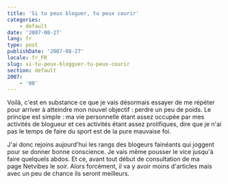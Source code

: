 ```yaml
---
title: 'Si tu peux bloguer, tu peux courir'
categories:
    - default
date: '2007-08-27'
lang: fr
type: post
publishDate: '2007-08-27'
locale: fr_FR
slug: si-tu-peux-blogguer-tu-peux-courir
section: default
2007:
    - '08'
---
```


Voilà, c'est en substance ce que je vais désormais essayer de me répéter pour arriver à atteindre mon nouvel objectif&nbsp;: perdre un peu de poids. Le principe est simple&nbsp;: ma vie personnelle étant assez occupée par mes activités de blogueur et ces activités étant assez prolifiques, dire que je n'ai pas le temps de faire du sport est de la pure mauvaise foi. <!--more-->

J'ai donc rejoins aujourd'hui les rangs des blogeurs fainéants qui joggent pour se donner bonne conscience. Je vais même pousser le vice jusqu'à faire quelquels abdos. Et ce, avant tout début de consultation de ma page Netvibes le soir. Alors forcément, il va y avoir moins d'articles mais avec un peu de chance ils seront meilleurs.